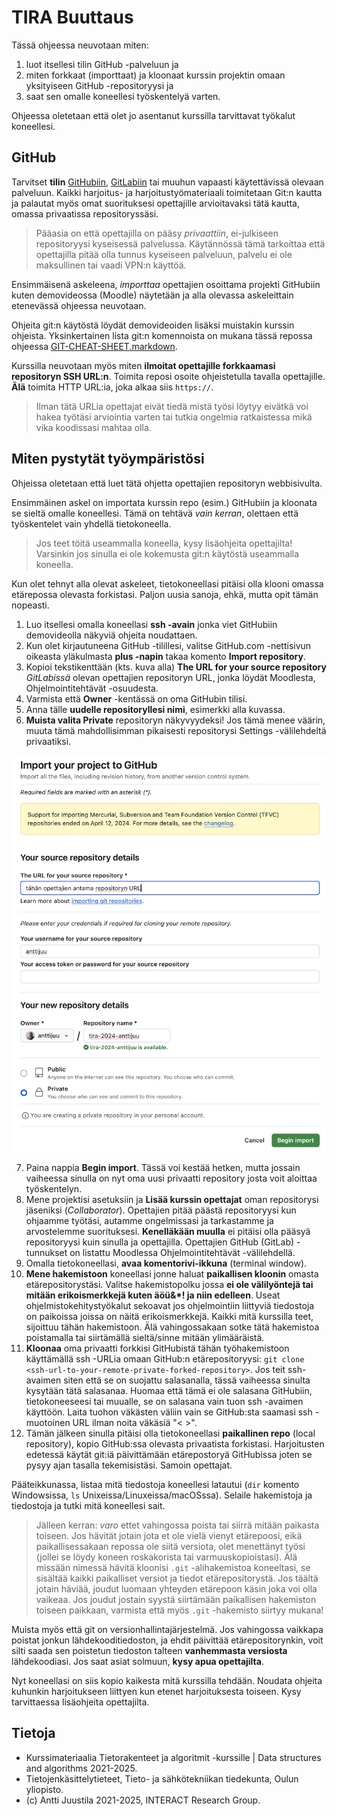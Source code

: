 # TIRA Buuttaus

Tässä ohjeessa neuvotaan miten:

1. luot itsellesi tilin GitHub -palveluun ja
1. miten forkkaat (importtaat) ja kloonaat kurssin projektin omaan yksityiseen GitHub -repositoryysi ja
1. saat sen omalle koneellesi työskentelyä varten.

Ohjeessa oletetaan että olet jo asentanut kurssilla tarvittavat työkalut koneellesi.


## GitHub 

Tarvitset **tilin** [GitHubiin](https://github.com), [GitLabiin](https://gitlab.com) tai muuhun vapaasti käytettävissä olevaan palveluun. Kaikki harjoitus- ja harjoitustyömateriaali toimitetaan Git:n kautta ja palautat myös omat suorituksesi opettajille arvioitavaksi tätä kautta, omassa privaatissa repositoryssäsi. 

> Pääasia on että opettajilla on pääsy *privaattiin*, ei-julkiseen repositoryysi kyseisessä palvelussa. Käytännössä tämä tarkoittaa että opettajilla pitää olla tunnus kyseiseen palveluun, palvelu ei ole maksullinen tai vaadi VPN:n käyttöä. 

Ensimmäisenä askeleena, *importtaa* opettajien osoittama projekti GitHubiin kuten demovideossa (Moodle) näytetään ja alla olevassa askeleittain etenevässä ohjeessa neuvotaan.

Ohjeita git:n käytöstä löydät demovideoiden lisäksi muistakin kurssin ohjeista. Yksinkertainen lista git:n komennoista on mukana tässä repossa ohjeessa [GIT-CHEAT-SHEET.markdown](GIT-CHEAT-SHEET.markdown).

Kurssilla neuvotaan myös miten **ilmoitat opettajille forkkaamasi repositoryn SSH URL:n**. Toimita reposi osoite ohjeistetulla tavalla opettajille. **Älä** toimita HTTP URL:ia, joka alkaa siis `https://`.

> Ilman tätä URLia opettajat eivät tiedä mistä työsi löytyy eivätkä voi hakea työtäsi arviointia varten tai tutkia ongelmia ratkaistessa mikä vika koodissasi mahtaa olla.

## Miten pystytät työympäristösi

Ohjeissa oletetaan että luet tätä ohjetta opettajien repositoryn webbisivulta.

Ensimmäinen askel on importata kurssin repo (esim.) GitHubiin ja kloonata se sieltä omalle koneellesi. Tämä on tehtävä *vain kerran*, olettaen että työskentelet vain yhdellä tietokoneella.

> Jos teet töitä useammalla koneella, kysy lisäohjeita opettajilta! Varsinkin jos sinulla ei ole kokemusta git:n käytöstä useammalla koneella.

Kun olet tehnyt alla olevat askeleet, tietokoneellasi pitäisi olla klooni omassa etärepossa olevasta forkistasi. Paljon uusia sanoja, ehkä, mutta opit tämän nopeasti.

1. Luo itsellesi omalla koneellasi **ssh -avain**  jonka viet GitHubiin demovideolla näkyviä ohjeita noudattaen.
2. Kun olet kirjautuneena GitHub -tilillesi, valitse GitHub.com -nettisivun oikeasta yläkulmasta **plus -napin** takaa komento **Import repository**. 
3. Kopioi tekstikenttään (kts. kuva alla) **The URL for your source repository** *GitLabissä* olevan opettajien repositoryn URL, jonka löydät Moodlesta, Ohjelmointitehtävät -osuudesta.
4. Varmista että **Owner** -kentässä on oma GitHubin tilisi. 
5. Anna tälle **uudelle repositoryllesi nimi**, esimerkki alla kuvassa.
6. **Muista valita Private** repositoryn näkyvyydeksi! Jos tämä menee väärin, muuta tämä mahdollisimman pikaisesti repositorysi Settings -välilehdeltä privaatiksi.

![Kuva GitHubin import repository](setup-import-repo-to-github.png)

7. Paina nappia **Begin import**. Tässä voi kestää hetken, mutta jossain vaiheessa sinulla on nyt oma uusi privaatti repository josta voit aloittaa työskentelyn.
8. Mene projektisi asetuksiin ja **Lisää kurssin opettajat** oman repositorysi jäseniksi (*Collaborator*). Opettajien pitää päästä repositoryysi kun ohjaamme työtäsi, autamme ongelmissasi ja tarkastamme ja arvostelemme suorituksesi. **Kenelläkään muulla** ei pitäisi olla pääsyä repositoryysi kuin sinulla ja opettajilla. Opettajien GitHub (GitLab) -tunnukset on listattu Moodlessa Ohjelmointitehtävät -välilehdellä.
9. Omalla tietokoneellasi, **avaa komentorivi-ikkuna** (terminal window).
10. **Mene hakemistoon** koneellasi jonne haluat **paikallisen kloonin** omasta etärepositorystäsi. Valitse hakemistopolku jossa **ei ole välilyöntejä tai mitään erikoismerkkejä kuten äöü&*! ja niin edelleen**. Useat ohjelmistokehitystyökalut sekoavat jos ohjelmointiin liittyviä tiedostoja on paikoissa joissa on näitä erikoismerkkejä. Kaikki mitä kurssilla teet, sijoittuu tähän hakemistoon. Älä vahingossakaan sotke tätä hakemistoa poistamalla tai siirtämällä sieltä/sinne mitään ylimääräistä.
11. **Kloonaa** oma privaatti forkkisi GitHubistä tähän työhakemistoon käyttämällä ssh -URLia omaan GitHub:n etärepositoryysi: `git clone <ssh-url-to-your-remote-private-forked-repository>`. Jos teit ssh-avaimen siten että se on suojattu salasanalla, tässä vaiheessa sinulta kysytään tätä salasanaa. Huomaa että tämä ei ole salasana GitHubiin, tietokoneeseesi tai muualle, se on salasana vain tuon ssh -avaimen käyttöön. Laita tuohon väkästen väliin vain se GitHub:sta saamasi ssh -muotoinen URL ilman noita väkäsiä "< >".
12. Tämän jälkeen sinulla pitäisi olla tietokoneellasi **paikallinen repo** (local repository), kopio GitHub:ssa olevasta privaatista forkistasi. Harjoitusten edetessä käytät git:iä päivittämään etärepostoryä GitHubissa joten se pysyy ajan tasalla tekemisistäsi. Samoin opettajat.


Pääteikkunassa, listaa mitä tiedostoja koneellesi latautui (`dir` komento Windowsissa, `ls` Unixeissa/Linuxeissa/macOSssa). Selaile hakemistoja ja tiedostoja ja tutki mitä koneellesi sait.

> Jälleen kerran: *varo* ettet vahingossa poista tai siirrä mitään paikasta toiseen. Jos hävität jotain jota et ole vielä vienyt etärepoosi, eikä paikallisessakaan repossa ole siitä versiota, olet menettänyt työsi (jollei se löydy koneen roskakorista tai varmuuskopioistasi). Älä missään nimessä hävitä kloonisi `.git` -alihakemistoa koneeltasi, se sisältää kaikki paikalliset versiot ja tiedot etärepositorystä. Jos täältä jotain häviää, joudut luomaan yhteyden etärepoon käsin joka voi olla vaikeaa. Jos joudut jostain syystä siirtämään paikallisen hakemiston toiseen paikkaan, varmista että myös `.git` -hakemisto siirtyy mukana!

Muista myös että git on versionhallintajärjestelmä. Jos vahingossa vaikkapa poistat jonkun lähdekooditiedoston, ja ehdit päivittää etärepositorynkin, voit silti saada sen poistetun tiedoston talteen **vanhemmasta versiosta** lähdekoodiasi. Jos saat asiat solmuun, **kysy apua opettajilta**.

Nyt koneellasi on siis kopio kaikesta mitä kurssilla tehdään. Noudata ohjeita kuhunkin harjoitukseen liittyen kun etenet harjoituksesta toiseen. Kysy tarvittaessa lisäohjeita opettajilta.

## Tietoja

* Kurssimateriaalia Tietorakenteet ja algoritmit -kurssille | Data structures and algorithms 2021-2025.
* Tietojenkäsittelytieteet, Tieto- ja sähkötekniikan tiedekunta, Oulun yliopisto.
* (c) Antti Juustila 2021-2025, INTERACT Research Group.
